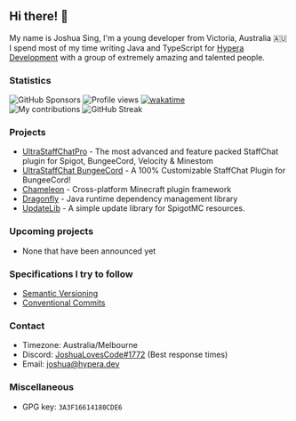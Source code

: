 ## Hi there! 👋
My name is Joshua Sing, I'm a young developer from Victoria, Australia :australia:  
I spend most of my time writing Java and TypeScript for [Hypera Development](https://github.com/HyperaOfficial/) with a group of extremely amazing and talented people.

### Statistics
![GitHub Sponsors](https://img.shields.io/github/sponsors/joshuasing)
![Profile views](https://komarev.com/ghpvc?username=joshuasing&color=2155CC&style=flat-square)
[![wakatime](https://wakatime.com/badge/user/796b9400-dd1e-4e14-89bf-58ba2490722f.svg)](https://wakatime.com/@joshuasing)  
![My contributions](https://github-readme-stats.vercel.app/api?username=joshuasing&count_private=true&show_icons=true&title_color=97e097&icon_color=97e097&bg_color=21262d&text_color=c9d1d9&hide_border=true&include_all_commits=true&custom_title=My%20commit%20stats)
![GitHub Streak](https://github-readme-streak-stats.herokuapp.com?user=joshuasing&theme=github-dark-blue&hide_border=true&stroke=97E097&ring=97E097&fire=97E097&sideNums=97E097&background=21262D)

### Projects
 - [UltraStaffChatPro](https://www.spigotmc.org/resources/80461/) - The most advanced and feature packed StaffChat plugin for Spigot, BungeeCord, Velocity & Minestom
 - [UltraStaffChat BungeeCord](www.spigotmc.org/resources/68956/) - A 100% Customizable StaffChat Plugin for BungeeCord!
 - [Chameleon](https://github.com/HyperaOfficial/Chameleon/) - Cross-platform Minecraft plugin framework
 - [Dragonfly](https://github.com/HyperaOfficial/Dragonfly/) - Java runtime dependency management library
 - [UpdateLib](https://github.com/HyperaOfficial/UpdateLib/) - A simple update library for SpigotMC resources. 

### Upcoming projects
 - None that have been announced yet

### Specifications I try to follow
 - [Semantic Versioning](https://semver.org)
 - [Conventional Commits](https://www.conventionalcommits.org/en/v1.0.0/)

### Contact
 - Timezone: Australia/Melbourne
 - Discord: [JoshuaLovesCode#1772](https://discord.hypera.dev/) (Best response times)
 - Email: [joshua@hypera.dev](mailto:joshua@hypera.dev)

### Miscellaneous
 - GPG key: `3A3F16614180CDE6`
